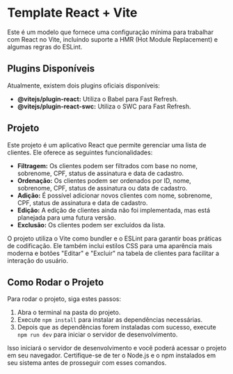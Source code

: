 # Template React + Vite

Este é um modelo que fornece uma configuração mínima para trabalhar com React no Vite, incluindo suporte a HMR (Hot Module Replacement) e algumas regras do ESLint.

## Plugins Disponíveis

Atualmente, existem dois plugins oficiais disponíveis:

- **@vitejs/plugin-react:** Utiliza o Babel para Fast Refresh.
- **@vitejs/plugin-react-swc:** Utiliza o SWC para Fast Refresh.

## Projeto

Este projeto é um aplicativo React que permite gerenciar uma lista de clientes. Ele oferece as seguintes funcionalidades:

- **Filtragem:** Os clientes podem ser filtrados com base no nome, sobrenome, CPF, status de assinatura e data de cadastro.
- **Ordenação:** Os clientes podem ser ordenados por ID, nome, sobrenome, CPF, status de assinatura ou data de cadastro.
- **Adição:** É possível adicionar novos clientes com nome, sobrenome, CPF, status de assinatura e data de cadastro.
- **Edição:** A edição de clientes ainda não foi implementada, mas está planejada para uma futura versão.
- **Exclusão:** Os clientes podem ser excluídos da lista.

O projeto utiliza o Vite como bundler e o ESLint para garantir boas práticas de codificação. Ele também inclui estilos CSS para uma aparência mais moderna e botões "Editar" e "Excluir" na tabela de clientes para facilitar a interação do usuário.

## Como Rodar o Projeto

Para rodar o projeto, siga estes passos:

1. Abra o terminal na pasta do projeto.
2. Execute `npm install` para instalar as dependências necessárias.
3. Depois que as dependências forem instaladas com sucesso, execute `npm run dev` para iniciar o servidor de desenvolvimento.

Isso iniciará o servidor de desenvolvimento e você poderá acessar o projeto em seu navegador. Certifique-se de ter o Node.js e o npm instalados em seu sistema antes de prosseguir com esses comandos.
